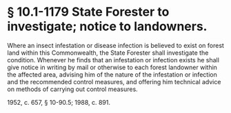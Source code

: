 # § 10.1-1179 State Forester to investigate; notice to landowners.

<p>Where an insect infestation or disease infection is believed to exist on forest land within this Commonwealth, the State Forester shall investigate the condition. Whenever he finds that an infestation or infection exists he shall give notice in writing by mail or otherwise to each forest landowner within the affected area, advising him of the nature of the infestation or infection and the recommended control measures, and offering him technical advice on methods of carrying out control measures.</p><p>1952, c. 657, § 10-90.5; 1988, c. 891.</p>